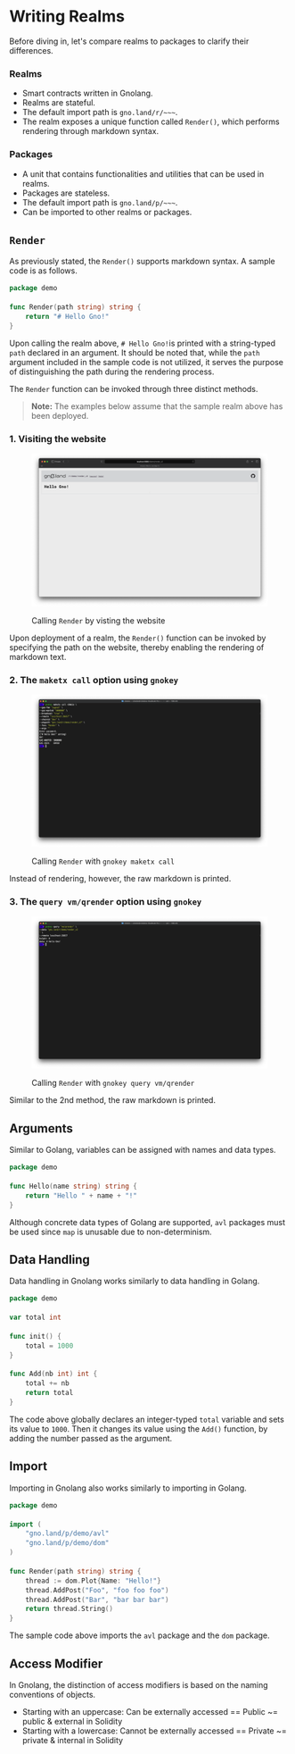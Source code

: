 # Writing Realms

Before diving in, let's compare realms to packages to clarify their differences.

### **Realms**

* Smart contracts written in Gnolang.
* Realms are stateful.
* The default import path is `gno.land/r/~~~`.
* The realm exposes a unique function called `Render()`, which performs rendering through markdown syntax.

### **Packages**

* A unit that contains functionalities and utilities that can be used in realms.
* Packages are stateless.
* The default import path is `gno.land/p/~~~`.
* Can be imported to other realms or packages.

## `Render`

As previously stated, the `Render()` supports markdown syntax. A sample code is as follows.

```go
package demo

func Render(path string) string {
	return "# Hello Gno!"
}
```

Upon calling the realm above, `# Hello Gno!`is printed with a string-typed `path` declared in an argument. It should be noted that, while the `path` argument included in the sample code is not utilized, it serves the purpose of distinguishing the path during the rendering process.

The `Render` function can be invoked through three distinct methods.

> **Note:** The examples below assume that the sample realm above has been deployed.

### **1. Visiting the website**

<figure><img src="../../.gitbook/assets/img01.png" alt=""><figcaption><p>Calling <code>Render</code> by visting the website</p></figcaption></figure>

Upon deployment of a realm, the `Render()` function can be invoked by specifying the path on the website, thereby enabling the rendering of markdown text.

### **2. The `maketx call` option using `gnokey`**

<figure><img src="../../.gitbook/assets/img02.png" alt=""><figcaption><p>Calling <code>Render</code> with <code>gnokey maketx call</code></p></figcaption></figure>

Instead of rendering, however, the raw markdown is printed.

### **3. The `query vm/qrender` option using `gnokey`**

<figure><img src="../../.gitbook/assets/img03.png" alt=""><figcaption><p>Calling <code>Render</code> with <code>gnokey query vm/qrender</code></p></figcaption></figure>

Similar to the 2nd method, the raw markdown is printed.

## Arguments

Similar to Golang, variables can be assigned with names and data types.

```go
package demo

func Hello(name string) string {
	return "Hello " + name + "!"
}
```

Although concrete data types of Golang are supported, `avl` packages must be used since `map` is unusable due to non-determinism.

## Data Handling

Data handling in Gnolang works similarly to data handling in Golang.

```go
package demo

var total int

func init() {
	total = 1000
}

func Add(nb int) int {
	total += nb
	return total
}
```

The code above globally declares an integer-typed `total` variable and sets its value to `1000`. Then it changes its value using the `Add()` function, by adding the number passed as the argument.

## Import

Importing in Gnolang also works similarly to importing in Golang.

```go
package demo

import (
	"gno.land/p/demo/avl"
	"gno.land/p/demo/dom"
)

func Render(path string) string {
	thread := dom.Plot{Name: "Hello!"}
	thread.AddPost("Foo", "foo foo foo")
	thread.AddPost("Bar", "bar bar bar")
	return thread.String()
}
```

The sample code above imports the `avl` package and the `dom` package.

## Access Modifier

In Gnolang, the distinction of access modifiers is based on the naming conventions of objects.

* Starting with an uppercase: Can be externally accessed == Public \~= public & external in Solidity
* Starting with a lowercase: Cannot be externally accessed == Private \~= private & internal in Solidity
